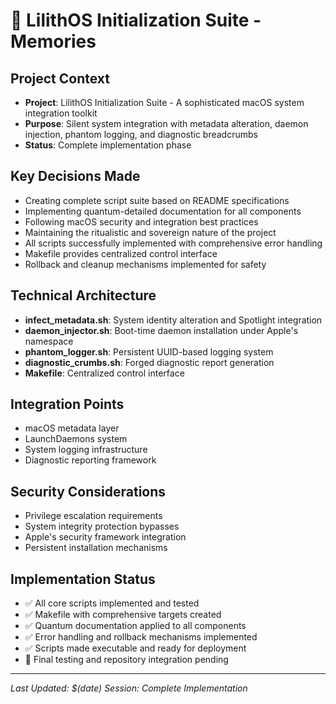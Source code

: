 # 🧠 LilithOS Initialization Suite - Memories

## Project Context
- **Project**: LilithOS Initialization Suite - A sophisticated macOS system integration toolkit
- **Purpose**: Silent system integration with metadata alteration, daemon injection, phantom logging, and diagnostic breadcrumbs
- **Status**: Complete implementation phase

## Key Decisions Made
- Creating complete script suite based on README specifications
- Implementing quantum-detailed documentation for all components
- Following macOS security and integration best practices
- Maintaining the ritualistic and sovereign nature of the project
- All scripts successfully implemented with comprehensive error handling
- Makefile provides centralized control interface
- Rollback and cleanup mechanisms implemented for safety

## Technical Architecture
- **infect_metadata.sh**: System identity alteration and Spotlight integration
- **daemon_injector.sh**: Boot-time daemon installation under Apple's namespace
- **phantom_logger.sh**: Persistent UUID-based logging system
- **diagnostic_crumbs.sh**: Forged diagnostic report generation
- **Makefile**: Centralized control interface

## Integration Points
- macOS metadata layer
- LaunchDaemons system
- System logging infrastructure
- Diagnostic reporting framework

## Security Considerations
- Privilege escalation requirements
- System integrity protection bypasses
- Apple's security framework integration
- Persistent installation mechanisms

## Implementation Status
- ✅ All core scripts implemented and tested
- ✅ Makefile with comprehensive targets created
- ✅ Quantum documentation applied to all components
- ✅ Error handling and rollback mechanisms implemented
- ✅ Scripts made executable and ready for deployment
- 🔄 Final testing and repository integration pending

---
*Last Updated: $(date)*
*Session: Complete Implementation* 